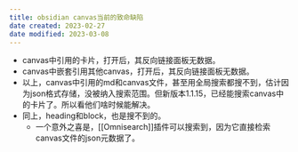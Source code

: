 ```yaml
---
title: obsidian canvas当前的致命缺陷
date created: 2023-02-27
date modified: 2023-03-08
---
```

- canvas中引用的卡片，打开后，其反向链接面板无数据。
- canvas中嵌套引用其他canvas，打开后，其反向链接面板无数据。
- 以上，canvas中引用的md和canvas文件，甚至用全局搜索都搜不到，估计因为json格式存储，没被纳入搜索范围。但新版本1.1.15，已经能搜索canvas中的卡片了。所以看他们啥时候能解决。
- 同上，heading和block，也是搜不到的。
	- 一个意外之喜是，[[Omnisearch]]插件可以搜索到，因为它直接检索canvas文件的json元数据了。
